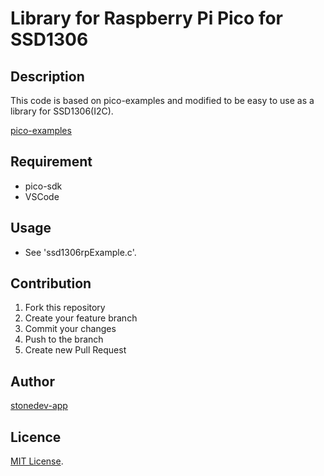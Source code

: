 # Library for Raspberry Pi Pico for SSD1306

## Description

This code is based on pico-examples and modified to be easy to use as a library for SSD1306(I2C).  

[pico-examples](https://github.com/raspberrypi/pico-examples)  


## Requirement

- pico-sdk
- VSCode

## Usage

- See 'ssd1306rpExample.c'.  

## Contribution

1. Fork this repository
2. Create your feature branch
3. Commit your changes
4. Push to the branch
5. Create new Pull Request

## Author

[stonedev-app](https://github.com/stonedev-app)

## Licence

[MIT License](https://en.wikipedia.org/wiki/MIT_License).